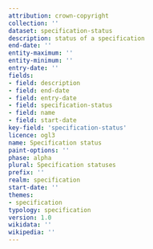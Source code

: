 ```yaml
---
attribution: crown-copyright
collection: ''
dataset: specification-status
description: status of a specification
end-date: ''
entity-maximum: ''
entity-minimum: ''
entry-date: ''
fields:
- field: description
- field: end-date
- field: entry-date
- field: specification-status
- field: name
- field: start-date
key-field: 'specification-status'
licence: ogl3
name: Specification status
paint-options: ''
phase: alpha
plural: Specification statuses
prefix: ''
realm: specification
start-date: ''
themes:
- specification
typology: specification
version: 1.0
wikidata: ''
wikipedia: ''
---
```

